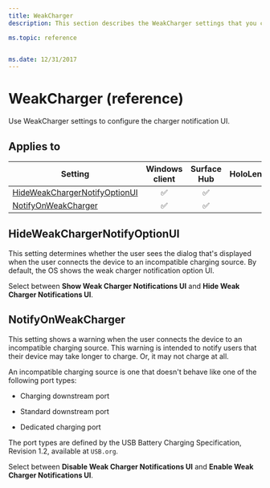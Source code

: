 ```yaml
---
title: WeakCharger
description: This section describes the WeakCharger settings that you can configure in provisioning packages for Windows 10 using Windows Configuration Designer.

ms.topic: reference


ms.date: 12/31/2017
---
```


# WeakCharger (reference)


Use WeakCharger settings to configure the charger notification UI.


## Applies to

| Setting   | Windows client | Surface Hub | HoloLens | IoT Core |
| --- | :---: | :---: | :---: | :---: |
| [HideWeakChargerNotifyOptionUI](#hideweakchargernotifyoptionui) | ✅ | ✅ |  |   |
| [NotifyOnWeakCharger](#notifyonweakcharger) | ✅ | ✅ |  |   |


## HideWeakChargerNotifyOptionUI

This setting determines whether the user sees the dialog that's displayed when the user connects the device to an incompatible charging source. By default, the OS shows the weak charger notification option UI.

Select between **Show Weak Charger Notifications UI** and **Hide Weak Charger Notifications UI**.

## NotifyOnWeakCharger

This setting shows a warning when the user connects the device to an incompatible charging source. This warning is intended to notify users that their device may take longer to charge. Or, it may not charge at all.

An incompatible charging source is one that doesn't behave like one of the following port types:

- Charging downstream port
- Standard downstream port

- Dedicated charging port

The port types are defined by the USB Battery Charging Specification, Revision 1.2, available at `USB.org`.

Select between **Disable Weak Charger Notifications UI** and **Enable Weak Charger Notifications UI**.

